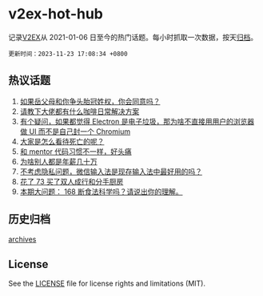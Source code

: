 # v2ex-hot-hub

 记录[V2EX](https://www.v2ex.com/)从 2021-01-06 日至今的热门话题。每小时抓取一次数据，按天[归档](archives)。

`更新时间：2023-11-23 17:08:34 +0800`

## 热议话题

1. [如果岳父母和你争头胎冠姓权，你会同意吗？](https://www.v2ex.com/t/994383)
1. [请教下大佬都有什么咖啡日常解决方案](https://www.v2ex.com/t/994422)
1. [有个疑问，如果都觉得 Electron 是电子垃圾，那为啥不直接用用户的浏览器做 UI 而不是自己封一个 Chromium](https://www.v2ex.com/t/994305)
1. [大家是怎么看待死亡的呢？](https://www.v2ex.com/t/994337)
1. [和 mentor 代码习惯不一样，好头痛](https://www.v2ex.com/t/994435)
1. [为啥别人都是年薪几十万](https://www.v2ex.com/t/994312)
1. [不考虑隐私问题，微信输入法是现存输入法中最好用的吗？](https://www.v2ex.com/t/994523)
1. [花了 73 买了双人成行和分手厨房](https://www.v2ex.com/t/994372)
1. [本期大问题： 168 断食法科学吗？请说出你的理解。](https://www.v2ex.com/t/994295)

## 历史归档

[archives](archives)

## License

See the [LICENSE](LICENSE) file for license rights and limitations (MIT).
